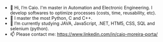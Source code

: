 - 👋 Hi, I’m Caio. I'm master in Automation and Electronic Engineering. I develop softwares to optimize processes (costs, time, reusability, etc).
- 👀 I master the most Python, C and C++.
- 🌱 I’m currently studying JAVA, JavaScript, .NET, HTM5, CSS, SQL and selenium (python).
- 📫 Please contact me: https://www.linkedin.com/in/caio-moreira-porta/
